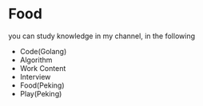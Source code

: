 # Food

you can study knowledge in my channel, in the following
- Code(Golang)
- Algorithm
- Work Content
- Interview
- Food(Peking)
- Play(Peking)